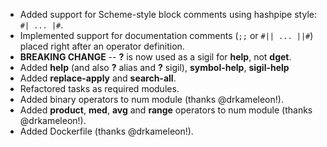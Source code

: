 * Added support for Scheme-style block comments using hashpipe style: `#| ... |#`.
* Implemented support for documentation comments (`;;` or `#|| ... ||#`) placed right after an operator definition.
* **BREAKING CHANGE** -- **?** is now used as a sigil for **help**, not **dget**.
* Added **help** (and also **?** alias and **?** sigil), **symbol-help**, **sigil-help**
* Added **replace-apply** and **search-all**.
* Refactored tasks as required modules.
* Added binary operators to num module (thanks @drkameleon!).
* Added **product**, **med**, **avg** and **range** operators to num module (thanks @drkameleon!).
* Added Dockerfile (thanks @drkameleon!).
